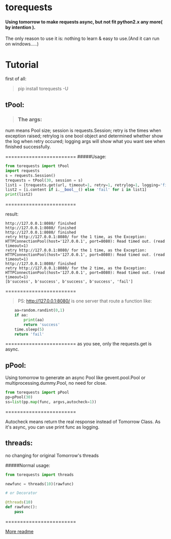 # torequests

#### Using tomorrow to make requests async, but not fit python2.x any more( by intention ).

The only reason to use it is: nothing to learn & easy to use.(And it can run on windows.....)


# Tutorial

first of all:
>pip install torequests -U

## tPool:

>### The args:
num means Pool size; session is requests.Session; retry is the times when exception raised; retrylog is one bool object and determined whether show the log when retry occured; logging args will show what you want see when finished successfully.

========================
#####Usage:

```python
from torequests import tPool
import requests
s = requests.Session()
trequests = tPool(30, session = s)
list1 = [trequests.get(url, timeout=1, retry=1, retrylog=1, logging='finished') for url in ['http://127.0.0.1:8080/']*5]
list2 = [i.content if i.__bool__() else 'fail' for i in list1]
print(list2)
```

========================

result:

```
http://127.0.0.1:8080/ finished
http://127.0.0.1:8080/ finished
http://127.0.0.1:8080/ finished
retry http://127.0.0.1:8080/ for the 1 time, as the Exception: HTTPConnectionPool(host='127.0.0.1', port=8080): Read timed out. (read timeout=1)
retry http://127.0.0.1:8080/ for the 1 time, as the Exception: HTTPConnectionPool(host='127.0.0.1', port=8080): Read timed out. (read timeout=1)
http://127.0.0.1:8080/ finished
retry http://127.0.0.1:8080/ for the 2 time, as the Exception: HTTPConnectionPool(host='127.0.0.1', port=8080): Read timed out. (read timeout=1)
[b'success', b'success', b'success', b'success', 'fail']
```

========================
>PS:
http://127.0.0.1:8080/ is one server that route a function like:

```python
    aa=random.randint(0,1)
    if aa:
        print(aa)
        return 'success'
    time.sleep(5)
    return 'fail'
```

========================
as you see, only the requests.get is async.


## pPool:

Using tomorrow to generate an async Pool like gevent.pool.Pool or multiprocessing.dummy.Pool, no need for close.

```python
from torequests import pPool
pp=pPool(30)
ss=list(pp.map(func, argvs,autocheck=1))
```

========================

Autocheck means return the real response instead of Tomorrow Class.
As it's async, you can use print func as logging. 

## threads:
no changing for original Tomorrow's threads

#####Normal usage:

```python
from torequests import threads

newfunc = threads(10)(rawfunc)

# or Decorator

@threads(10)
def rawfunc():
	pass


```

========================



[More readme](README1.md)



